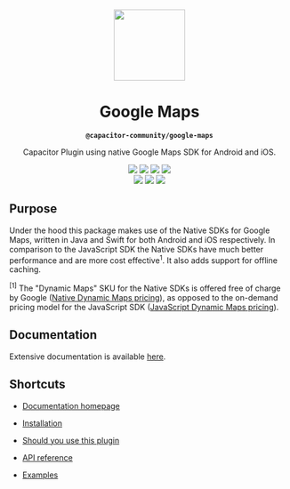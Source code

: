 <p align="center"><br><img src="https://user-images.githubusercontent.com/236501/85893648-1c92e880-b7a8-11ea-926d-95355b8175c7.png" width="128" height="128" /></p>

<h1 align="center">Google Maps</h1>
<p align="center"><strong><code>@capacitor-community/google-maps</code></strong></p>
<p align="center">Capacitor Plugin using native Google Maps SDK for Android and iOS.</p>
<p align="center">
</p>

<p align="center">
  <img src="https://img.shields.io/badge/Capacitor%20V3%20Support-yes-green?logo=Capacitor&style=flat-square" />
  <img src="https://img.shields.io/maintenance/yes/2022?style=flat-square" />
  <a href="https://img.shields.io/github/workflow/status/capacitor-community/google-maps/Publish"><img src="https://img.shields.io/github/workflow/status/capacitor-community/google-maps/Build?style=flat-square" /></a>
  <a href="https://www.npmjs.com/package/@capacitor-community/google-maps"><img src="https://img.shields.io/npm/l/@capacitor-community/google-maps?style=flat-square" /></a>
<br>
  <a href="https://www.npmjs.com/package/@capacitor-community/google-maps"><img src="https://img.shields.io/npm/dw/@capacitor-community/google-maps?style=flat-square" /></a>
  <a href="https://www.npmjs.com/package/@capacitor-community/google-maps"><img src="https://img.shields.io/npm/v/@capacitor-community/google-maps?style=flat-square" /></a>
<!-- ALL-CONTRIBUTORS-BADGE:START - Do not remove or modify this section -->
<a href="#contributors"><img src="https://img.shields.io/badge/all%20contributors-13-orange?style=flat-square" /></a>
<!-- ALL-CONTRIBUTORS-BADGE:END -->
</p>

## Purpose

Under the hood this package makes use of the Native SDKs for Google Maps, written in Java and Swift for both Android and iOS respectively. In comparison to the JavaScript SDK the Native SDKs have much better performance and are more cost effective<sup>1</sup>. It also adds support for offline caching.

<sup>[1]</sup> The "Dynamic Maps" SKU for the Native SDKs is offered free of charge by Google ([Native Dynamic Maps pricing](https://developers.google.com/maps/billing-and-pricing/pricing#mobile-dynamic)), as opposed to the on-demand pricing model for the JavaScript SDK ([JavaScript Dynamic Maps pricing](https://developers.google.com/maps/billing-and-pricing/pricing#dynamic-maps)).

## Documentation

Extensive documentation is available [here](https://capacitor-community.github.io/google-maps/).

## Shortcuts

- [Documentation homepage](https://capacitor-community.github.io/google-maps/)

- [Installation](https://capacitor-community.github.io/google-maps/#/getting-started/installation)

- [Should you use this plugin](https://capacitor-community.github.io/google-maps/#/about/should-you-use-this-plugin)

- [API reference](https://capacitor-community.github.io/google-maps/#/api)

- [Examples](https://github.com/capacitor-community/google-maps-examples)
